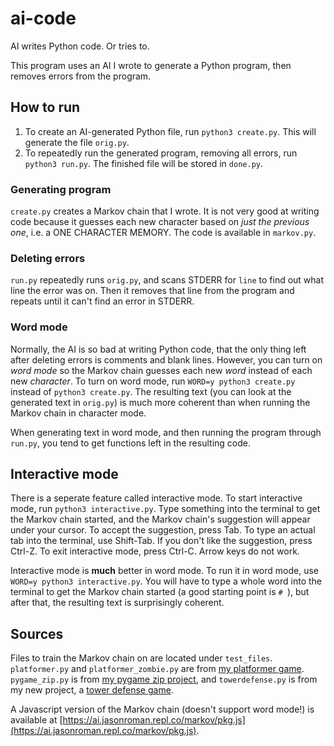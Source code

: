 # ai-code
AI writes Python code. Or tries to.

This program uses an AI I wrote to generate a Python program, then removes errors from the program.

## How to run

1. To create an AI-generated Python file, run `python3 create.py`. This will generate the file `orig.py`.
2. To repeatedly run the generated program, removing all errors, run `python3 run.py`. The finished file will be stored in `done.py`.

### Generating program

`create.py` creates a Markov chain that I wrote. It is not very good at writing code because it guesses each new character based on _just the previous one_, i.e. a ONE CHARACTER MEMORY. The code is available in `markov.py`.

### Deleting errors

`run.py` repeatedly runs `orig.py`, and scans STDERR for `line` to find out what line the error was on. Then it removes that line from the program and repeats until it can't find an error in STDERR.

### Word mode

Normally, the AI is so bad at writing Python code, that the only thing left after deleting errors is comments and blank lines. However, you can turn on _word mode_ so the Markov chain guesses each new _word_ instead of each new _character_. To turn on word mode, run `WORD=y python3 create.py` instead of `python3 create.py`. The resulting text (you can look at the generated text in `orig.py`) is much more coherent than when running the Markov chain in character mode.

When generating text in word mode, and then running the program through `run.py`, you tend to get functions left in the resulting code.

## Interactive mode

There is a seperate feature called interactive mode. To start interactive mode, run `python3 interactive.py`. Type something into the terminal to get the Markov chain started, and the Markov chain's suggestion will appear under your cursor. To accept the suggestion, press Tab. To type an actual tab into the terminal, use Shift-Tab. If you don't like the suggestion, press Ctrl-Z. To exit interactive mode, press Ctrl-C. Arrow keys do not work.

Interactive mode is **much** better in word mode. To run it in word mode, use `WORD=y python3 interactive.py`. You will have to type a whole word into the terminal to get the Markov chain started (a good starting point is `# `), but after that, the resulting text is surprisingly coherent.

## Sources

Files to train the Markov chain on are located under `test_files`. `platformer.py` and `platformer_zombie.py` are from [my platformer game](https://github.com/sillypantscoder/pygame_platformer_2). `pygame_zip.py` is from [my pygame zip project](https://github.com/sillypantscoder/pygame_zip), and `towerdefense.py` is from my new project, a [tower defense game](https://github.com/sillypantscoder/pygametowerdefense).

A Javascript version of the Markov chain (doesn't support word mode!) is available at [https://ai.jasonroman.repl.co/markov/pkg.js](https://ai.jasonroman.repl.co/markov/pkg.js).
